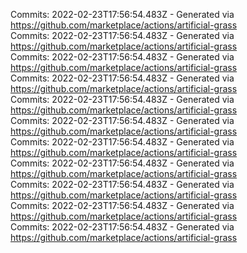 Commits: 2022-02-23T17:56:54.483Z - Generated via https://github.com/marketplace/actions/artificial-grass
<br>
Commits: 2022-02-23T17:56:54.483Z - Generated via https://github.com/marketplace/actions/artificial-grass
<br>
Commits: 2022-02-23T17:56:54.483Z - Generated via https://github.com/marketplace/actions/artificial-grass
<br>
Commits: 2022-02-23T17:56:54.483Z - Generated via https://github.com/marketplace/actions/artificial-grass
<br>
Commits: 2022-02-23T17:56:54.483Z - Generated via https://github.com/marketplace/actions/artificial-grass
<br>
Commits: 2022-02-23T17:56:54.483Z - Generated via https://github.com/marketplace/actions/artificial-grass
<br>
Commits: 2022-02-23T17:56:54.483Z - Generated via https://github.com/marketplace/actions/artificial-grass
<br>
Commits: 2022-02-23T17:56:54.483Z - Generated via https://github.com/marketplace/actions/artificial-grass
<br>
Commits: 2022-02-23T17:56:54.483Z - Generated via https://github.com/marketplace/actions/artificial-grass
<br>
Commits: 2022-02-23T17:56:54.483Z - Generated via https://github.com/marketplace/actions/artificial-grass
<br>
Commits: 2022-02-23T17:56:54.483Z - Generated via https://github.com/marketplace/actions/artificial-grass
<br>
